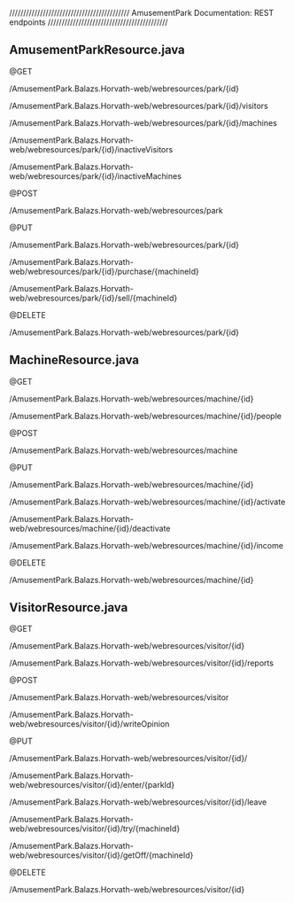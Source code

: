 ///////////////////////////////////////////
AmusementPark Documentation: REST endpoints
///////////////////////////////////////////

AmusementParkResource.java
---------------------------

@GET

/AmusementPark.Balazs.Horvath-web/webresources/park/{id}

/AmusementPark.Balazs.Horvath-web/webresources/park/{id}/visitors

/AmusementPark.Balazs.Horvath-web/webresources/park/{id}/machines

/AmusementPark.Balazs.Horvath-web/webresources/park/{id}/inactiveVisitors

/AmusementPark.Balazs.Horvath-web/webresources/park/{id}/inactiveMachines


@POST

/AmusementPark.Balazs.Horvath-web/webresources/park


@PUT

/AmusementPark.Balazs.Horvath-web/webresources/park/{id}

/AmusementPark.Balazs.Horvath-web/webresources/park/{id}/purchase/{machineId}

/AmusementPark.Balazs.Horvath-web/webresources/park/{id}/sell/{machineId}


@DELETE

/AmusementPark.Balazs.Horvath-web/webresources/park/{id}





MachineResource.java
---------------------

@GET

/AmusementPark.Balazs.Horvath-web/webresources/machine/{id}

/AmusementPark.Balazs.Horvath-web/webresources/machine/{id}/people


@POST

/AmusementPark.Balazs.Horvath-web/webresources/machine


@PUT

/AmusementPark.Balazs.Horvath-web/webresources/machine/{id}

/AmusementPark.Balazs.Horvath-web/webresources/machine/{id}/activate

/AmusementPark.Balazs.Horvath-web/webresources/machine/{id}/deactivate

/AmusementPark.Balazs.Horvath-web/webresources/machine/{id}/income


@DELETE

/AmusementPark.Balazs.Horvath-web/webresources/machine/{id}





VisitorResource.java
---------------------

@GET

/AmusementPark.Balazs.Horvath-web/webresources/visitor/{id}

/AmusementPark.Balazs.Horvath-web/webresources/visitor/{id}/reports


@POST

/AmusementPark.Balazs.Horvath-web/webresources/visitor

/AmusementPark.Balazs.Horvath-web/webresources/visitor/{id}/writeOpinion


@PUT

/AmusementPark.Balazs.Horvath-web/webresources/visitor/{id}/

/AmusementPark.Balazs.Horvath-web/webresources/visitor/{id}/enter/{parkId}

/AmusementPark.Balazs.Horvath-web/webresources/visitor/{id}/leave

/AmusementPark.Balazs.Horvath-web/webresources/visitor/{id}/try/{machineId}

/AmusementPark.Balazs.Horvath-web/webresources/visitor/{id}/getOff/{machineId}


@DELETE

/AmusementPark.Balazs.Horvath-web/webresources/visitor/{id}
